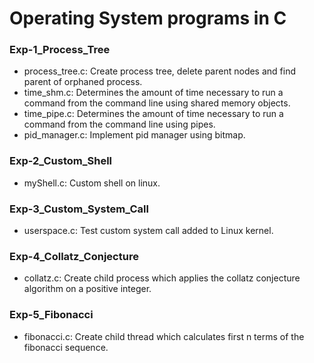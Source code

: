 # Operating System programs in C
### Exp-1_Process_Tree
* process_tree.c: Create process tree, delete parent nodes and find parent of orphaned process.
* time_shm.c: Determines the amount of time necessary to run a command from the command line using shared memory objects.
* time_pipe.c: Determines the amount of time necessary to run a command from the command line using pipes.
* pid_manager.c: Implement pid manager using bitmap.
### Exp-2_Custom_Shell
* myShell.c: Custom shell on linux.
### Exp-3_Custom_System_Call
* userspace.c: Test custom system call added to Linux kernel.
### Exp-4_Collatz_Conjecture
* collatz.c: Create child process which applies the collatz conjecture algorithm on a positive integer.
### Exp-5_Fibonacci
* fibonacci.c: Create child thread which calculates first n terms of the fibonacci sequence.
